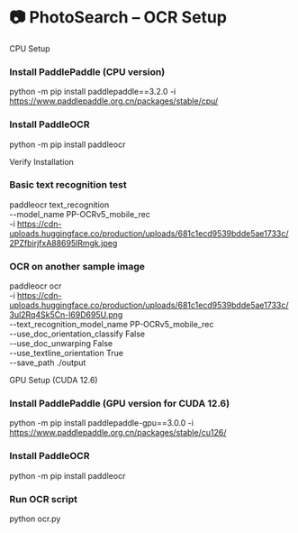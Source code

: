 # 📷 PhotoSearch – OCR Setup
CPU Setup
### Install PaddlePaddle (CPU version)
python -m pip install paddlepaddle==3.2.0 -i https://www.paddlepaddle.org.cn/packages/stable/cpu/

### Install PaddleOCR
python -m pip install paddleocr

Verify Installation
### Basic text recognition test
paddleocr text_recognition \
  --model_name PP-OCRv5_mobile_rec \
  -i https://cdn-uploads.huggingface.co/production/uploads/681c1ecd9539bdde5ae1733c/2PZfbirjfxA88695lRmgk.jpeg

### OCR on another sample image
paddleocr ocr \
  -i https://cdn-uploads.huggingface.co/production/uploads/681c1ecd9539bdde5ae1733c/3ul2Rq4Sk5Cn-l69D695U.png \
  --text_recognition_model_name PP-OCRv5_mobile_rec \
  --use_doc_orientation_classify False \
  --use_doc_unwarping False \
  --use_textline_orientation True \
  --save_path ./output

GPU Setup (CUDA 12.6)
### Install PaddlePaddle (GPU version for CUDA 12.6)
python -m pip install paddlepaddle-gpu==3.0.0 -i https://www.paddlepaddle.org.cn/packages/stable/cu126/

### Install PaddleOCR
python -m pip install paddleocr

### Run OCR script
python ocr.py
